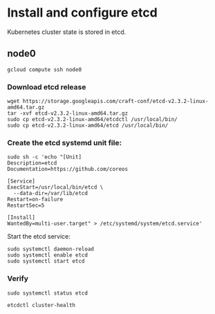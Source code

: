 # Install and configure etcd

Kubernetes cluster state is stored in etcd.

## node0

```
gcloud compute ssh node0
```

### Download etcd release

```
wget https://storage.googleapis.com/craft-conf/etcd-v2.3.2-linux-amd64.tar.gz
tar -xvf etcd-v2.3.2-linux-amd64.tar.gz
sudo cp etcd-v2.3.2-linux-amd64/etcdctl /usr/local/bin/
sudo cp etcd-v2.3.2-linux-amd64/etcd /usr/local/bin/
```

### Create the etcd systemd unit file:

```
sudo sh -c 'echo "[Unit]
Description=etcd
Documentation=https://github.com/coreos

[Service]
ExecStart=/usr/local/bin/etcd \
  --data-dir=/var/lib/etcd
Restart=on-failure
RestartSec=5

[Install]
WantedBy=multi-user.target" > /etc/systemd/system/etcd.service'
```

Start the etcd service:

```
sudo systemctl daemon-reload
sudo systemctl enable etcd
sudo systemctl start etcd
```

### Verify

```
sudo systemctl status etcd
```

```
etcdctl cluster-health
```
